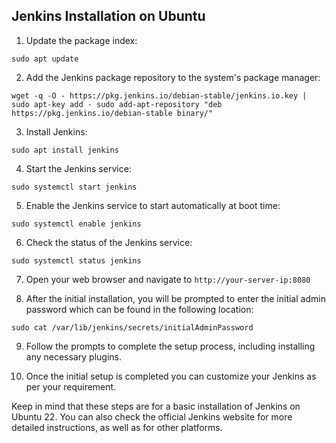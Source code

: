 ## Jenkins Installation on Ubuntu

1) Update the package index:

`sudo apt update`

2) Add the Jenkins package repository to the system's package manager:

`wget -q -O - https://pkg.jenkins.io/debian-stable/jenkins.io.key | sudo apt-key add -
sudo add-apt-repository "deb https://pkg.jenkins.io/debian-stable binary/"`

3) Install Jenkins:

`sudo apt install jenkins`

4) Start the Jenkins service:

`sudo systemctl start jenkins`

5) Enable the Jenkins service to start automatically at boot time:

`sudo systemctl enable jenkins`

6) Check the status of the Jenkins service:

`sudo systemctl status jenkins`

7) Open your web browser and navigate to `http://your-server-ip:8080`

8) After the initial installation, you will be prompted to enter the initial admin password which can be found in the following location:

`sudo cat /var/lib/jenkins/secrets/initialAdminPassword`

9) Follow the prompts to complete the setup process, including installing any necessary plugins.

10) Once the initial setup is completed you can customize your Jenkins as per your requirement.

Keep in mind that these steps are for a basic installation of Jenkins on Ubuntu 22. You can also check the official Jenkins website for more detailed instructions, as well as for other platforms.
